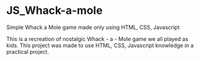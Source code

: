 # JS_Whack-a-mole
Simple Whack a Mole game made only using HTML, CSS, Javascript

This is a recreation of nostalgic Whack - a  - Mole game we all played as kids.
This project was made to use HTML, CSS, Javascript knowledge in a practical project. 
